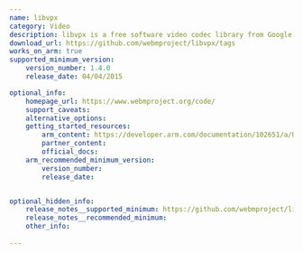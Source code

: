 ```yaml
---
name: libvpx
category: Video
description: libvpx is a free software video codec library from Google and the Alliance for Open Media (AOMedia). It serves as the reference software implementation for the VP8 and VP9 video coding formats
download_url: https://github.com/webmproject/libvpx/tags
works_on_arm: true
supported_minimum_version:
    version_number: 1.4.0
    release_date: 04/04/2015

optional_info:
    homepage_url: https://www.webmproject.org/code/
    support_caveats:
    alternative_options:
    getting_started_resources:
        arm_content: https://developer.arm.com/documentation/102651/a/Use-case--improving-VP9-performance
        partner_content: 
        official_docs: 
    arm_recommended_minimum_version:
        version_number: 
        release_date:


optional_hidden_info:
    release_notes__supported_minimum: https://github.com/webmproject/libvpx/releases/tag/v1.4.0
    release_notes__recommended_minimum:
    other_info: 
    
---
```

